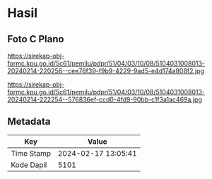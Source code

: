# Hasil

## Foto C Plano

https://sirekap-obj-formc.kpu.go.id/5c61/pemilu/pdpr/51/04/03/10/08/5104031008013-20240214-220256--cee76f39-f9b9-4229-9ad5-e4d174a808f2.jpg

https://sirekap-obj-formc.kpu.go.id/5c61/pemilu/pdpr/51/04/03/10/08/5104031008013-20240214-222254--576836ef-ccd0-4fd9-90bb-c1f3a1ac469a.jpg


## Metadata

| Key        | Value               |
| ---------- | ------------------- |
| Time Stamp | 2024-02-17 13:05:41 |
| Kode Dapil | 5101                |



